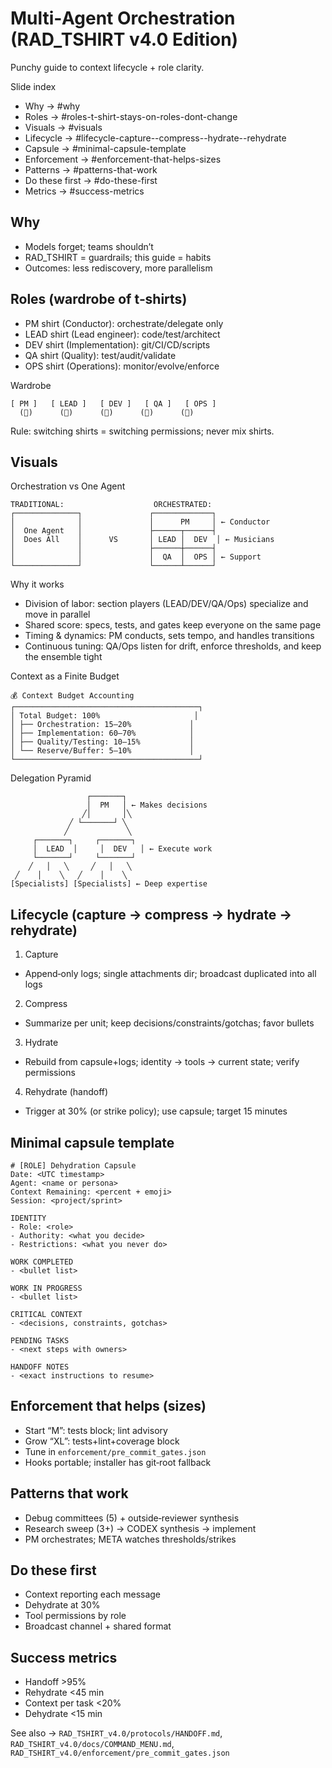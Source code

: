 # Multi‑Agent Orchestration (RAD_TSHIRT v4.0 Edition)

Punchy guide to context lifecycle + role clarity.

Slide index
- Why → #why
- Roles → #roles-t-shirt-stays-on-roles-dont-change
- Visuals → #visuals
- Lifecycle → #lifecycle-capture--compress--hydrate--rehydrate
- Capsule → #minimal-capsule-template
- Enforcement → #enforcement-that-helps-sizes
- Patterns → #patterns-that-work
- Do these first → #do-these-first
- Metrics → #success-metrics

## Why

- Models forget; teams shouldn’t
- RAD_TSHIRT = guardrails; this guide = habits
- Outcomes: less rediscovery, more parallelism

## Roles (wardrobe of t‑shirts)

- PM shirt (Conductor): orchestrate/delegate only
- LEAD shirt (Lead engineer): code/test/architect
- DEV shirt (Implementation): git/CI/CD/scripts
- QA shirt (Quality): test/audit/validate
- OPS shirt (Operations): monitor/evolve/enforce

Wardrobe

```
[ PM ]   [ LEAD ]   [ DEV ]   [ QA ]   [ OPS ]
  (👕)      (👕)      (👕)      (👕)      (👕)
```

Rule: switching shirts = switching permissions; never mix shirts.

## Visuals

Orchestration vs One Agent

```
TRADITIONAL:                    ORCHESTRATED:
┌──────────────┐               ┌─────────────┐
│              │               │      PM     │ ← Conductor
│  One Agent   │               ├──────┬──────┤
│  Does All    │      VS       │ LEAD │  DEV  │ ← Musicians
│              │               ├──────┼──────┤
│              │               │  QA  │  OPS │ ← Support
└──────────────┘               └──────┴──────┘
```

Why it works
- Division of labor: section players (LEAD/DEV/QA/Ops) specialize and move in parallel
- Shared score: specs, tests, and gates keep everyone on the same page
- Timing & dynamics: PM conducts, sets tempo, and handles transitions
- Continuous tuning: QA/Ops listen for drift, enforce thresholds, and keep the ensemble tight

Context as a Finite Budget

```
💰 Context Budget Accounting
┌─────────────────────────────────────────┐
│ Total Budget: 100%                     │
│ ├── Orchestration: 15–20%             │
│ ├── Implementation: 60–70%            │
│ ├── Quality/Testing: 10–15%           │
│ └── Reserve/Buffer: 5–10%             │
└─────────────────────────────────────────┘
```

Delegation Pyramid

```
				 ┌───────┐
				 │  PM   │ ← Makes decisions
				╱│       │╲
			 ╱ └───────┘ ╲
			╱             ╲
	 ┌───────┐     ┌───────┐
	 │  LEAD  │     │  DEV   │ ← Execute work
	 └───────┘     └───────┘
	╱   │   ╲     ╱   │   ╲
 ╱    │    ╲   ╱    │    ╲
[Specialists] [Specialists] ← Deep expertise
```

## Lifecycle (capture → compress → hydrate → rehydrate)

1) Capture
- Append‑only logs; single attachments dir; broadcast duplicated into all logs

2) Compress
- Summarize per unit; keep decisions/constraints/gotchas; favor bullets

3) Hydrate
- Rebuild from capsule+logs; identity → tools → current state; verify permissions

4) Rehydrate (handoff)
- Trigger at 30% (or strike policy); use capsule; target 15 minutes

## Minimal capsule template

```
# [ROLE] Dehydration Capsule
Date: <UTC timestamp>
Agent: <name or persona>
Context Remaining: <percent + emoji>
Session: <project/sprint>

IDENTITY
- Role: <role>
- Authority: <what you decide>
- Restrictions: <what you never do>

WORK COMPLETED
- <bullet list>

WORK IN PROGRESS
- <bullet list>

CRITICAL CONTEXT
- <decisions, constraints, gotchas>

PENDING TASKS
- <next steps with owners>

HANDOFF NOTES
- <exact instructions to resume>
```

## Enforcement that helps (sizes)

- Start “M”: tests block; lint advisory
- Grow “XL”: tests+lint+coverage block
- Tune in `enforcement/pre_commit_gates.json`
- Hooks portable; installer has git‑root fallback

## Patterns that work

- Debug committees (5) + outside‑reviewer synthesis
- Research sweep (3+) → CODEX synthesis → implement
- PM orchestrates; META watches thresholds/strikes

## Do these first

- Context reporting each message
- Dehydrate at 30%
- Tool permissions by role
- Broadcast channel + shared format

## Success metrics

- Handoff >95%
- Rehydrate <45 min
- Context per task <20%
- Dehydrate <15 min

See also → `RAD_TSHIRT_v4.0/protocols/HANDOFF.md`, `RAD_TSHIRT_v4.0/docs/COMMAND_MENU.md`, `RAD_TSHIRT_v4.0/enforcement/pre_commit_gates.json`
